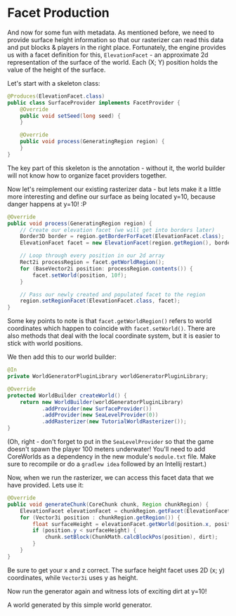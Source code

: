 # Facet Production

And now for some fun with metadata.  As mentioned before, we need to provide surface height information so that our rasterizer can read this data and put blocks & players in the right place.  Fortunately, the engine provides us with a facet definition for this, `ElevationFacet` - an approximate 2d representation of the surface of the world.  Each (X; Y) position holds the value of the height of the surface.

Let's start with a skeleton class:

```java
@Produces(ElevationFacet.class)
public class SurfaceProvider implements FacetProvider {
    @Override
    public void setSeed(long seed) {
    }

    @Override
    public void process(GeneratingRegion region) {
    }
}
```

The key part of this skeleton is the annotation - without it, the world builder will not know how to organize facet providers together.

Now let's reimplement our existing rasterizer data - but lets make it a little more interesting and define our surface as being located y=10, because danger happens at y=10! :P

```java
@Override
public void process(GeneratingRegion region) {
    // Create our elevation facet (we will get into borders later)
    Border3D border = region.getBorderForFacet(ElevationFacet.class);
    ElevationFacet facet = new ElevationFacet(region.getRegion(), border);

    // Loop through every position in our 2d array
    Rect2i processRegion = facet.getWorldRegion();
    for (BaseVector2i position: processRegion.contents()) {
        facet.setWorld(position, 10f);
    }

    // Pass our newly created and populated facet to the region
    region.setRegionFacet(ElevationFacet.class, facet);
}
```

Some key points to note is that `facet.getWorldRegion()` refers to world coordinates which happen to coincide with `facet.setWorld()`.  There are also methods that deal with the local coordinate system, but it is easier to stick with world positions.

We then add this to our world builder:

```java
@In
private WorldGeneratorPluginLibrary worldGeneratorPluginLibrary;

@Override
protected WorldBuilder createWorld() {
    return new WorldBuilder(worldGeneratorPluginLibrary)
           .addProvider(new SurfaceProvider())
           .addProvider(new SeaLevelProvider(0))
           .addRasterizer(new TutorialWorldRasterizer());
}
```

(Oh, right - don't forget to put in the ```SeaLevelProvider``` so that the game doesn't spawn the player 100 meters underwater! You'll need to add CoreWorlds as a dependency in the new module's `module.txt` file. Make sure to recompile or do a `gradlew idea` followed by an Intellij restart.)

Now, when we run the rasterizer, we can access this facet data that we have provided.  Lets use it:

```java
@Override
public void generateChunk(CoreChunk chunk, Region chunkRegion) {
    ElevationFacet elevationFacet = chunkRegion.getFacet(ElevationFacet.class);
    for (Vector3i position : chunkRegion.getRegion()) {
        float surfaceHeight = elevationFacet.getWorld(position.x, position.z);
        if (position.y < surfaceHeight) {
            chunk.setBlock(ChunkMath.calcBlockPos(position), dirt);
        }
    }
}
```

Be sure to get your x and z correct.  The surface height facet uses 2D (x; y) coordinates, while `Vector3i` uses y as height.

Now run the generator again and witness lots of exciting dirt at y=10!

<fig src="/_media/img/facet-production.png" alt="Facet Production">A world generated by this simple world generator.</fig>
